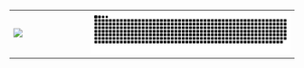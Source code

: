 <table>
  <tbody>
    <tr>
      <td width="27%">
        <img src="https://github-readme-stats.vercel.app/api?username=monetjoe&hide_rank=true&show_icons=true&theme=dracula">
      </td>
      <td width="73%">
        <picture>
          <source media="(prefers-color-scheme: dark)" srcset="https://raw.githubusercontent.com/monetjoe/monetjoe/output/github-contribution-grid-snake-dark.svg">
          <source media="(prefers-color-scheme: light)" srcset="https://raw.githubusercontent.com/monetjoe/monetjoe/output/github-contribution-grid-snake.svg">
          <img alt="github contribution grid snake animation" src="https://raw.githubusercontent.com/monetjoe/monetjoe/output/github-contribution-grid-snake.svg">
        </picture>
      </td>
    </tr>
  </tbody>
</table>


